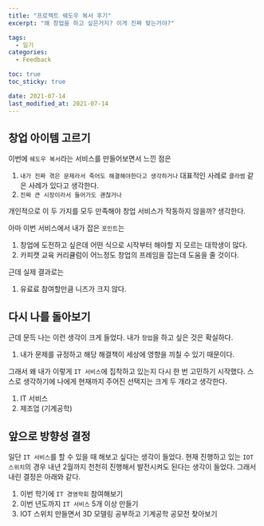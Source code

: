 ```yaml
---
title: "프로젝트 쉐도우 복서 후기"
excerpt: "왜 창업을 하고 싶은거지? 이게 진짜 맞는거야?"

tags:
  - 일기
categories:
  - Feedback

toc: true
toc_sticky: true

date: 2021-07-14
last_modified_at: 2021-07-14
---
```

## 창업 아이템 고르기
이번에 `쉐도우 복서`라는 서비스를 만들어보면서 느낀 점은
1. `내가 진짜 겪은 문제라서 죽어도 해결해야한다고 생각하거나`
대표적인 사례로 `클라썸` 같은 사례가 있다고 생각한다. 
2. `진짜 큰 시장이라서 들어가도 괜찮거나`

개인적으로 이 두 가지를 모두 만족해야 창업 서비스가 작동하지 않을까? 생각한다. 

아마 이번 서비스에서 내가 잡은 `포인트`는
1. 창업에 도전하고 싶은데 어떤 식으로 시작부터 해야할 지 모르는 대학생이 많다.
2. 카피캣 교육 커리큘럼이 어느정도 창업의 프레임을 잡는데 도움을 줄 것이다.

근데 실제 결과로는
1. 유료료 참여할만큼 니즈가 크지 않다.

## 다시 나를 돌아보기
근데 문득 나는 이런 생각이 크게 들었다. 내가 `창업`을 하고 싶은 것은 확실하다.
1. 내가 문제를 규정하고 해당 해결책이 세상에 영향을 끼칠 수 있기 때문이다.

그래서 왜 내가 이렇게 `IT 서비스`에 집착하고 있는지 다시 한 번 고민하기 시작했다. 스스로 생각하기에 나에게 현재까지 주어진 선택지는 크게 두 개라고 생각한다.
1. IT 서비스
2. 제조업 (기계공학)

## 앞으로 방향성 결정
일단 `IT 서비스`를 할 수 있을 때 해보고 싶다는 생각이 들었다. 현재 진행하고 있는 `IOT 스위치`의 경우 내년 2월까지 천천히 진행해서 발전시켜도 된다는 생각이 들었다. 그래서 내린 결정은 아래와 같다.
1. 이번 학기에 `IT 경영학회` 참여해보기
2. 이번 년도까지 `IT 서비스` 5개 이상 만들기
3. IOT 스위치 만들면서 3D 모델링 공부하고 기계공학 공모전 찾아보기